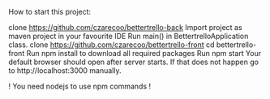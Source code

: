 How to start this project:

clone https://github.com/czarecoo/bettertrello-back
Import project as maven project in your favourite IDE
Run main() in BettertrelloApplication class.
clone https://github.com/czarecoo/bettertrello-front
cd bettertrello-front
Run npm install to download all required packages
Run npm start
Your default browser should open after server starts. If that does not happen go to http://localhost:3000 manually.

! You need nodejs to use npm commands !
